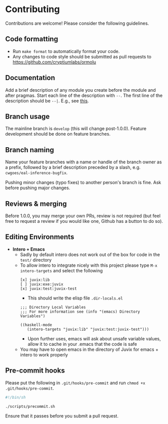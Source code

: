 # Contributing

Contributions are welcome! Please consider the following guidelines.

## Code formatting

- Run `make format` to automatically format your code.
- Any changes to code style should be submitted as pull requests to https://github.com/cryptiumlabs/ormolu

## Documentation

Add a brief description of any module you create before the module and after pragmas. Start each line of the description with `--`. The first line of the description should be `--|`. E.g., see [this](https://github.com/cryptiumlabs/juvix/blob/15ca9e5e602d24cf09fe87fc059e3e0ee78ad6db/src/Juvix/Encoding/Encoding.hs#L3).

## Branch usage

The mainline branch is `develop` (this will change post-1.0.0). Feature development should be done on feature branches.

## Branch naming

Name your feature branches with a name or handle of the branch owner as a prefix, followed by a brief description preceded by a slash, e.g. `cwgoes/eal-inference-bugfix`.

Pushing minor changes (typo fixes) to another person's branch is fine. Ask before pushing major changes.

## Reviews & merging

Before 1.0.0, you may merge your own PRs, review is not required (but feel free to request a review if you would like one, Github has a button to do so).

## Editing Environments

- __Intero + Emacs__
  - Sadly by default intero does not work out of the box for code in the `test/` directory
  - To allow intero to integrate nicely with this project please type `M-x intero-targets` and select the following
    ```
    [x] juvix:lib
    [ ] juvix:exe:juvix
    [x] juvix:test:juvix-test
    ```
    - This should write the elisp file `.dir-locals.el`
    ```elisp
    ;;; Directory Local Variables
    ;;; For more information see (info "(emacs) Directory Variables")

    ((haskell-mode
       (intero-targets "juvix:lib" "juvix:test:juvix-test")))
    ```
    - Upon further uses, emacs will ask about unsafe variable values, allow it to cache in your .emacs that the code is safe
  - You may have to open emacs in the directory of Juvix for emacs + intero to work properly

## Pre-commit hooks

Please put the following in `.git/hooks/pre-commit` and run `chmod +x .git/hooks/pre-commit`.
```bash
#!/bin/sh

./scripts/precommit.sh
```
Ensure that it passes before you submit a pull request.
